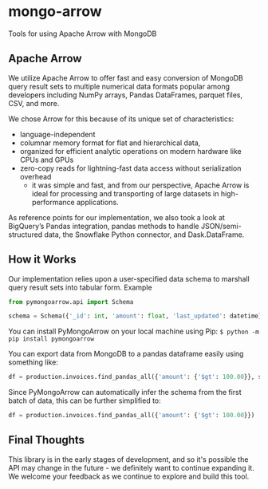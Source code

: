 # mongo-arrow

Tools for using Apache Arrow with MongoDB

## Apache Arrow

We utilize Apache Arrow to offer fast and easy conversion of MongoDB query result sets to multiple numerical data formats popular among developers including NumPy arrays, Pandas DataFrames, parquet files, CSV, and more.

We chose Arrow for this because of its unique set of characteristics:

- language-independent
- columnar memory format for flat and hierarchical data,
- organized for efficient analytic operations on modern hardware like CPUs and GPUs
- zero-copy reads for lightning-fast data access without serialization overhead
  - it was simple and fast, and from our perspective, Apache Arrow is ideal for processing and transporting of large datasets in high-performance applications.

As reference points for our implementation, we also took a look at BigQuery’s Pandas integration, pandas methods to handle JSON/semi-structured data, the Snowflake Python connector, and Dask.DataFrame.

## How it Works

Our implementation relies upon a user-specified data schema to marshall query result sets into tabular form.
Example

```py
from pymongoarrow.api import Schema

schema = Schema({'_id': int, 'amount': float, 'last_updated': datetime})
```

You can install PyMongoArrow on your local machine using Pip:
`$ python -m pip install pymongoarrow`

You can export data from MongoDB to a pandas dataframe easily using something like:

```py
df = production.invoices.find_pandas_all({'amount': {'$gt': 100.00}}, schema=invoices)
```

Since PyMongoArrow can automatically infer the schema from the first batch of data, this can be
further simplified to:

```py
df = production.invoices.find_pandas_all({'amount': {'$gt': 100.00}})
```

## Final Thoughts

This library is in the early stages of development, and so it's possible the API may change in the future -
we definitely want to continue expanding it. We welcome your feedback as we continue to explore and build this tool.
